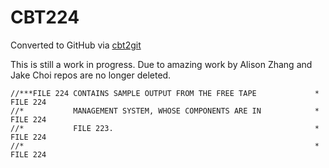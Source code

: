 # CBT224
Converted to GitHub via [cbt2git](https://github.com/wizardofzos/cbt2git)

This is still a work in progress. 
Due to amazing work by Alison Zhang and Jake Choi repos are no longer deleted.

```
//***FILE 224 CONTAINS SAMPLE OUTPUT FROM THE FREE TAPE             *   FILE 224
//*           MANAGEMENT SYSTEM, WHOSE COMPONENTS ARE IN            *   FILE 224
//*           FILE 223.                                             *   FILE 224
//*                                                                 *   FILE 224
```

